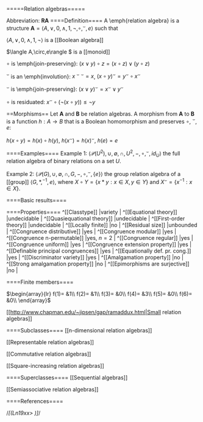 =====Relation algebras=====

Abbreviation: **RA**
====Definition====
A \emph{relation algebra} is a structure $\mathbf{A}=\langle A,\vee,0,\wedge,1,\neg,\circ,^{\smile},e\rangle$ such that

$\langle A,\vee,0,\wedge,1,\neg\rangle$ is a [[Boolean algebra]]

$\langle A,\circ,e\rangle $ is a [[monoid]]

$\circ$ is \emph{join-preserving}: $(x\vee y)\circ z=(x\circ z)\vee (y\circ z)$

$^{\smile}$ is an \emph{involution}: $x^{\smile\smile}=x$, $(x\circ y)^{\smile}=y^{\smile}\circ x^{\smile}$

$^{\smile}$ is \emph{join-preserving}: $(x\vee y)^{\smile}=x^{\smile}\vee y^{\smile}$

$\circ$ is residuated: $x^{\smile}\circ(\neg (x\circ y))\le\neg y$

==Morphisms==
Let $\mathbf{A}$ and $\mathbf{B}$ be relation algebras. 
A morphism from $\mathbf{A}$ to $\mathbf{B}$ is a function $h:A\to B$ that is a Boolean homomorphism and preserves $\circ$, $^{\smile}$, $e$:

$h(x\circ y)=h(x)\circ h(y)$, $h(x^{\smile})=h(x)^{\smile}$, $h(e)=e$

====Examples====
Example 1: $\langle \mathcal P(U^2), \cup, \emptyset, \cap, U^2, -, \circ, ^\smile, id_U \rangle$ the full relation algebra of binary relations on a set $U$.

Example 2: $\langle \mathcal P(G), \cup, \emptyset, \cap, G, -, \circ, ^\smile, \{e\} \rangle$ the group relation algebra of a [[group]] $\langle G, *, ^{-1}, e \rangle$, where $X\circ Y=\{x*y : x\in X, y\in Y\}$ and $X^\smile=\{x^{-1} : x\in X\}$.

====Basic results====


====Properties====
^[[Classtype]]  |variety |
^[[Equational theory]]  |undecidable |
^[[Quasiequational theory]]  |undecidable |
^[[First-order theory]]  |undecidable |
^[[Locally finite]]  |no |
^[[Residual size]]  |unbounded |
^[[Congruence distributive]]  |yes |
^[[Congruence modular]]  |yes |
^[[Congruence n-permutable]]  |yes, $n=2$ |
^[[Congruence regular]]  |yes |
^[[Congruence uniform]]  |yes |
^[[Congruence extension property]]  |yes |
^[[Definable principal congruences]]  |yes |
^[[Equationally def. pr. cong.]]  |yes |
^[[Discriminator variety]]  |yes |
^[[Amalgamation property]]  |no |
^[[Strong amalgamation property]]  |no |
^[[Epimorphisms are surjective]]  |no |


====Finite members====

$\begin{array}{lr}
f(1)= &1\\
f(2)= &1\\
f(3)= &0\\
f(4)= &3\\
f(5)= &0\\
f(6)= &0\\
\end{array}$

[[http://www.chapman.edu/~jipsen/gap/ramaddux.html|Small relation algebras]]


====Subclasses====
[[n-dimensional relation algebras]] 

[[Representable relation algebras]] 

[[Commutative relation algebras]] 

[[Square-increasing relation algebras]] 


====Superclasses====
[[Sequential algebras]] 

[[Semiassociative relation algebras]] 


====References====

/*[(Ln19xx> )]*/
